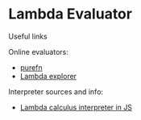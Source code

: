 # Lambda Evaluator

Useful links

Online evaluators:
- [purefn](http://pure-fn.appspot.com/about)
- [Lambda explorer](https://lambda-explorer.net/)

Interpreter sources and info:

- [Lambda calculus interpreter in JS](https://tadeuzagallo.com/blog/writing-a-lambda-calculus-interpreter-in-javascript/)
